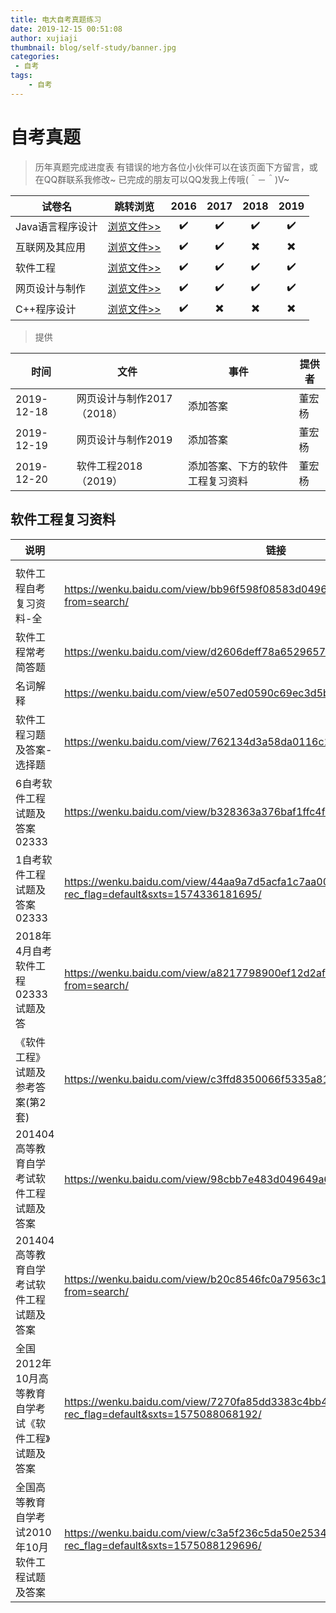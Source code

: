 ```yaml
---
title: 电大自考真题练习
date: 2019-12-15 00:51:08
author: xujiaji
thumbnail: blog/self-study/banner.jpg
categories:
 - 自考
tags:
    - 自考
---
```


# 自考真题

> 历年真题完成进度表
> 有错误的地方各位小伙伴可以在该页面下方留言，或在QQ群联系我修改~
> 已完成的朋友可以QQ发我上传哦(＾－＾)V~

|试卷名|跳转浏览|2016|2017|2018|2019|
|-|-|:-:|:-:|:-:|:-:|
|Java语言程序设计|[浏览文件>>](https://xujiaji.oss-accelerate.aliyuncs.com/blog/self-study/JAVA%E8%AF%AD%E8%A8%802016-2019%E7%9C%9F%E9%A2%98.pdf)|✔️|✔️|✔️|✔️|
|互联网及其应用|[浏览文件>>](https://xujiaji.oss-accelerate.aliyuncs.com/blog/self-study/%E4%BA%92%E8%81%94%E7%BD%91%E5%8F%8A%E5%85%B6%E5%BA%94%E7%94%A82016-2019%20%E7%9C%9F%E9%A2%98.pdf)|✔️|✔️|✖️|✖️|
|软件工程|[浏览文件>>](https://xujiaji.oss-accelerate.aliyuncs.com/blog/self-study/%E8%BD%AF%E4%BB%B6%E5%B7%A5%E7%A8%8B2016-2019%20%E7%9C%9F%E9%A2%98.pdf)|✔️|✔️|✔️|✔️|
|网页设计与制作|[浏览文件>>](https://xujiaji.oss-accelerate.aliyuncs.com/blog/self-study/%E7%BD%91%E9%A1%B5%E8%AE%BE%E8%AE%A1%E4%B8%8E%E5%88%B6%E4%BD%9C2016-2019%E7%9C%9F%E9%A2%98.pdf)|✔️|✔️|✔️|✔️|
|C++程序设计|[浏览文件>>](https://xujiaji.oss-accelerate.aliyuncs.com/blog/self-study/C%2B%2B%E7%A8%8B%E5%BA%8F2016-2019%E7%9C%9F%E9%A2%98.pdf)|✔️|✖️|✖️|✖️|

> 提供

|时间|文件|事件|提供者|
|-|-|-|-|
|2019-12-18|网页设计与制作2017（2018）|添加答案|董宏杨|
|2019-12-19|网页设计与制作2019|添加答案|董宏杨|
|2019-12-20|软件工程2018（2019）|添加答案、下方的软件工程复习资料|董宏杨|

## 软件工程复习资料
|说明|链接|
|-|-|
|||
|软件工程自考复习资料-全|<https://wenku.baidu.com/view/bb96f598f08583d049649b6648d7c1c709a10b7b.html?from=search/>|
|软件工程常考简答题|<https://wenku.baidu.com/view/d2606deff78a6529657d537a.html?from=search/>|
|名词解释|<https://wenku.baidu.com/view/e507ed0590c69ec3d5bb75bf.html/>|
|软件工程习题及答案-选择题|<https://wenku.baidu.com/view/762134d3a58da0116c174912.html/>|
|6自考软件工程试题及答案02333|<https://wenku.baidu.com/view/b328363a376baf1ffc4fade2.html/>|
|1自考软件工程试题及答案02333|<https://wenku.baidu.com/view/44aa9a7d5acfa1c7aa00cce2.html?rec_flag=default&sxts=1574336181695/>|
|2018年4月自考软件工程02333试题及答|<https://wenku.baidu.com/view/a8217798900ef12d2af90242a8956bec0875a558.html?from=search/>|
|《软件工程》试题及参考答案(第2套)|<https://wenku.baidu.com/view/c3ffd8350066f5335a812144.html/>|
|201404高等教育自学考试软件工程试题及答案|<https://wenku.baidu.com/view/98cbb7e483d049649a66583e.html/>|
|201404高等教育自学考试软件工程试题及答案|<https://wenku.baidu.com/view/b20c8546fc0a79563c1ec5da50e2524de418d09d.html?from=search/>|
|全国2012年10月高等教育自学考试《软件工程》试题及答案|<https://wenku.baidu.com/view/7270fa85dd3383c4bb4cd23b.html?rec_flag=default&sxts=1575088068192/>|
|全国高等教育自学考试2010年10月软件工程试题及答案|<https://wenku.baidu.com/view/c3a5f236c5da50e2534d7f19.html?rec_flag=default&sxts=1575088129696/>|
